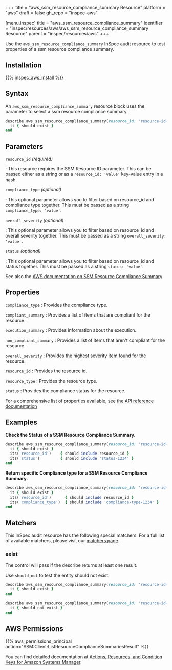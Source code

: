 +++
title = "aws_ssm_resource_compliance_summary Resource"
platform = "aws"
draft = false
gh_repo = "inspec-aws"

[menu.inspec]
title = "aws_ssm_resource_compliance_summary"
identifier = "inspec/resources/aws/aws_ssm_resource_compliance_summary Resource"
parent = "inspec/resources/aws"
+++

Use the `aws_ssm_resource_compliance_summary` InSpec audit resource to test properties of a ssm resource compliance summary.

## Installation

{{% inspec_aws_install %}}

## Syntax

 An `aws_ssm_resource_compliance_summary` resource block uses the parameter to select a ssm resource compliance summary.

```ruby
describe aws_ssm_resource_compliance_summary(resource_id: 'resource-id-1234') do
  it { should exist }
end
```


## Parameters

`resource_id` _(required)_

: This resource requires the SSM Resource ID parameter.
  This can be passed either as a string or as a `resource_id: 'value'` key-value entry in a hash.

`compliance_type` _(optional)_

: This optional parameter allows you to filter based on resource_id and compliance type together. This must be passed as a string `compliance_type: 'value'`.

`overall_severity` _(optional)_

: This optional parameter allows you to filter based on resource_id and overall severity together. This must be passed as a string `overall_severity: 'value'`.

`status` _(optional)_

: This optional parameter allows you to filter based on resource_id and status together. This must be passed as a string `status: 'value'`.

See also the [AWS documentation on SSM Resource Compliance Summary](https://docs.aws.amazon.com/systems-manager/latest/userguide/sysman-compliance-about.html#compliance-view-results).


## Properties

`compliance_type`
: Provides the compliance type.

`compliant_summary`
: Provides a list of items that are compliant for the resource.

`execution_summary`
: Provides information about the execution.

`non_compliant_summary`
: Provides a list of items that aren't compliant for the resource.

`overall_severity`
: Provides the highest severity item found for the resource.

`resource_id`
: Provides the resource id.

`resource_type`
: Provides the resource type.

`status`
: Provides the compliance status for the resource.

For a comprehensive list of properties available, see [the API reference documentation](https://docs.aws.amazon.com/systems-manager/latest/APIReference/API_ResourceComplianceSummaryItem.html)

## Examples

**Check the Status of a SSM Resource Compliance Summary.**

```ruby
describe aws_ssm_resource_compliance_summary(resource_id: 'resource-id-1234', status: 'status-1234') do
  it { should exist }
  its('resource_id')    { should include resource_id }
  its('status')         { should include 'status-1234' }
end
```

**Return specific Compliance type for a SSM Resource Compliance Summary.**

```ruby
describe aws_ssm_resource_compliance_summary(resource_id: 'resource-id-1234', compliance_type: 'compliance-type-1234') do
  it { should exist }
  its('resource_id')      { should include resource_id }
  its('compliance_type')  { should include 'compliance-type-1234' }
end
```

## Matchers

This InSpec audit resource has the following special matchers. For a full list of available matchers, please visit our [matchers page](https://www.inspec.io/docs/reference/matchers/).

### exist

The control will pass if the describe returns at least one result.

Use `should_not` to test the entity should not exist.

```ruby
describe aws_ssm_resource_compliance_summary(resource_id: 'resource-id-1234') do
  it { should exist }
end
```

```ruby
describe aws_ssm_resource_compliance_summary(resource_id: 'resource-id-6789') do
  it { should_not exist }
end
```

## AWS Permissions

{{% aws_permissions_principal action="SSM:Client:ListResourceComplianceSummariesResult" %}}

You can find detailed documentation at [Actions, Resources, and Condition Keys for Amazon Systems Manager](https://docs.aws.amazon.com/IAM/latest/UserGuide/list_awssystemsmanager.html).
